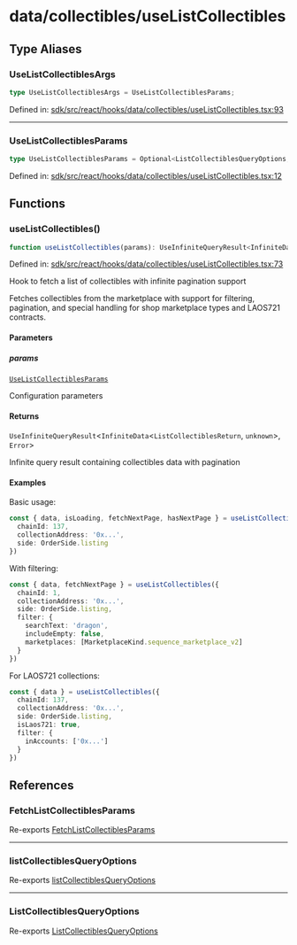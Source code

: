 # data/collectibles/useListCollectibles

## Type Aliases

### UseListCollectiblesArgs

```ts
type UseListCollectiblesArgs = UseListCollectiblesParams;
```

Defined in: [sdk/src/react/hooks/data/collectibles/useListCollectibles.tsx:93](https://github.com/0xsequence/marketplace-sdk/blob/6a4808051b4d56769c8daea217398414041a4d84/sdk/src/react/hooks/data/collectibles/useListCollectibles.tsx#L93)

***

### UseListCollectiblesParams

```ts
type UseListCollectiblesParams = Optional<ListCollectiblesQueryOptions, "config">;
```

Defined in: [sdk/src/react/hooks/data/collectibles/useListCollectibles.tsx:12](https://github.com/0xsequence/marketplace-sdk/blob/6a4808051b4d56769c8daea217398414041a4d84/sdk/src/react/hooks/data/collectibles/useListCollectibles.tsx#L12)

## Functions

### useListCollectibles()

```ts
function useListCollectibles(params): UseInfiniteQueryResult<InfiniteData<ListCollectiblesReturn, unknown>, Error>;
```

Defined in: [sdk/src/react/hooks/data/collectibles/useListCollectibles.tsx:73](https://github.com/0xsequence/marketplace-sdk/blob/6a4808051b4d56769c8daea217398414041a4d84/sdk/src/react/hooks/data/collectibles/useListCollectibles.tsx#L73)

Hook to fetch a list of collectibles with infinite pagination support

Fetches collectibles from the marketplace with support for filtering, pagination,
and special handling for shop marketplace types and LAOS721 contracts.

#### Parameters

##### params

[`UseListCollectiblesParams`](#uselistcollectiblesparams)

Configuration parameters

#### Returns

`UseInfiniteQueryResult`\<`InfiniteData`\<`ListCollectiblesReturn`, `unknown`\>, `Error`\>

Infinite query result containing collectibles data with pagination

#### Examples

Basic usage:
```typescript
const { data, isLoading, fetchNextPage, hasNextPage } = useListCollectibles({
  chainId: 137,
  collectionAddress: '0x...',
  side: OrderSide.listing
})
```

With filtering:
```typescript
const { data, fetchNextPage } = useListCollectibles({
  chainId: 1,
  collectionAddress: '0x...',
  side: OrderSide.listing,
  filter: {
    searchText: 'dragon',
    includeEmpty: false,
    marketplaces: [MarketplaceKind.sequence_marketplace_v2]
  }
})
```

For LAOS721 collections:
```typescript
const { data } = useListCollectibles({
  chainId: 137,
  collectionAddress: '0x...',
  side: OrderSide.listing,
  isLaos721: true,
  filter: {
    inAccounts: ['0x...']
  }
})
```

## References

### FetchListCollectiblesParams

Re-exports [FetchListCollectiblesParams](../collectibles.md#fetchlistcollectiblesparams)

***

### listCollectiblesQueryOptions

Re-exports [listCollectiblesQueryOptions](../collectibles.md#listcollectiblesqueryoptions-1)

***

### ListCollectiblesQueryOptions

Re-exports [ListCollectiblesQueryOptions](../collectibles.md#listcollectiblesqueryoptions)
